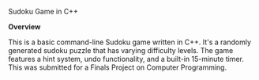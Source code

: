 Sudoku Game in C++


**Overview**


This is a basic command-line Sudoku game written in C++. It's a randomly generated sudoku puzzle that has varying difficulty levels. The game features a hint system, undo functionality, and a built-in 15-minute timer. This was submitted for a Finals Project on Computer Programming.
